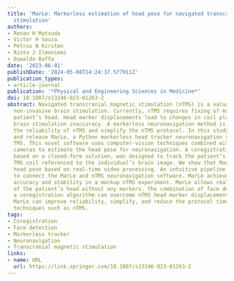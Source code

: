 ```yaml
---
title: 'MarLe: Markerless estimation of head pose for navigated transcranial magnetic
  stimulation'
authors:
- Renan H Matsuda
- Victor H Souza
- Petrus N Kirsten
- Risto J Ilmoniemi
- Oswaldo Baffa
date: '2023-06-01'
publishDate: '2024-05-08T14:24:37.577911Z'
publication_types:
- article-journal
publication: '*Physical and Engineering Sciences in Medicine*'
doi: 10.1007/s13246-023-01263-2
abstract: Navigated transcranial magnetic stimulation (nTMS) is a valuable tool for
  non-invasive brain stimulation. Currently, nTMS requires fixing of markers on the
  patient’s head. Head marker displacements lead to changes in coil placement and
  brain stimulation inaccuracy. A markerless neuronavigation method is needed to increase
  the reliability of nTMS and simplify the nTMS protocol. In this study, we introduce
  and release MarLe, a Python markerless head tracker neuronavigation software for
  TMS. This novel software uses computer-vision techniques combined with low-cost
  cameras to estimate the head pose for neuronavigation. A coregistration algorithm,
  based on a closed-form solution, was designed to track the patient’s head and the
  TMS coil referenced to the individual’s brain image. We show that MarLe can estimate
  head pose based on real-time video processing. An intuitive pipeline was developed
  to connect the MarLe and nTMS neuronavigation software. MarLe achieved acceptable
  accuracy and stability in a mockup nTMS experiment. MarLe allows real-time tracking
  of the patient’s head without any markers. The combination of face detection and
  a coregistration algorithm can overcome nTMS head marker displacement concerns.
  MarLe can improve reliability, simplify, and reduce the protocol time of brain intervention
  techniques such as nTMS.
tags:
- Coregistration
- Face detection
- Markerless tracker
- Neuronavigation
- Transcranial magnetic stimulation
links:
- name: URL
  url: https://link.springer.com/10.1007/s13246-023-01263-2
---
```

